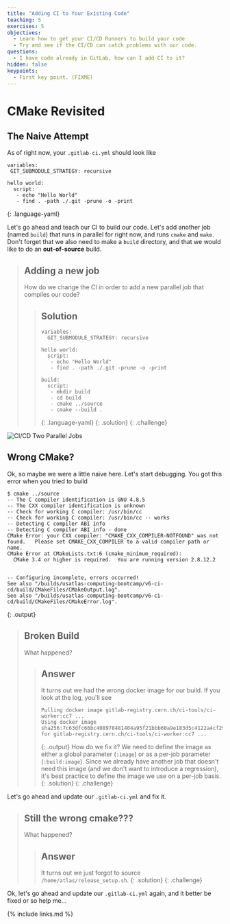 ```yaml
---
title: "Adding CI to Your Existing Code"
teaching: 5
exercises: 5
objectives:
  - Learn how to get your CI/CD Runners to build your code
  - Try and see if the CI/CD can catch problems with our code.
questions:
  - I have code already in GitLab, how can I add CI to it?
hidden: false
keypoints:
  - First key point. (FIXME)
---
```


# CMake Revisited

## The Naive Attempt

As of right now, your `.gitlab-ci.yml` should look like

~~~
variables:
 GIT_SUBMODULE_STRATEGY: recursive

hello world:
  script:
   - echo "Hello World"
   - find . -path ./.git -prune -o -print
~~~
{: .language-yaml}

Let's go ahead and teach our CI to build our code. Let's add another job (named `build`) that runs in parallel for right now, and runs `cmake` and `make`. Don't forget that we also need to make a `build` directory, and that we would like to do an **out-of-source** build.

> ## Adding a new job
>
> How do we change the CI in order to add a new parallel job that compiles our code?
>
> > ## Solution
> > ~~~
> > variables:
> >   GIT_SUBMODULE_STRATEGY: recursive
> >
> > hello world:
> >   script:
> >    - echo "Hello World"
> >    - find . -path ./.git -prune -o -print
> >
> > build:
> >   script:
> >    - mkdir build
> >    - cd build
> >    - cmake ../source
> >    - cmake --build .
> > ~~~
> > {: .language-yaml}
> {: .solution}
{: .challenge}

![CI/CD Two Parallel Jobs]({{site.baseurl}}/fig/ci-cd-two-parallel-jobs.png)

## Wrong CMake?

Ok, so maybe we were a little naive here. Let's start debugging. You got this error when you tried to build

~~~
$ cmake ../source
-- The C compiler identification is GNU 4.8.5
-- The CXX compiler identification is unknown
-- Check for working C compiler: /usr/bin/cc
-- Check for working C compiler: /usr/bin/cc -- works
-- Detecting C compiler ABI info
-- Detecting C compiler ABI info - done
CMake Error: your CXX compiler: "CMAKE_CXX_COMPILER-NOTFOUND" was not found.   Please set CMAKE_CXX_COMPILER to a valid compiler path or name.
CMake Error at CMakeLists.txt:6 (cmake_minimum_required):
  CMake 3.4 or higher is required.  You are running version 2.8.12.2


-- Configuring incomplete, errors occurred!
See also "/builds/usatlas-computing-bootcamp/v6-ci-cd/build/CMakeFiles/CMakeOutput.log".
See also "/builds/usatlas-computing-bootcamp/v6-ci-cd/build/CMakeFiles/CMakeError.log".
~~~
{: .output}

> ## Broken Build
>
> What happened?
>
> > ## Answer
> > It turns out we had the wrong docker image for our build. If you look at the log, you'll see
> > ~~~
> > Pulling docker image gitlab-registry.cern.ch/ci-tools/ci-worker:cc7 ...
> > Using docker image sha256:7c63dfc66bc408978481404a95f21bbb60a9e183d5c4122a4cf29a177d3e7375 for gitlab-registry.cern.ch/ci-tools/ci-worker:cc7 ...
> > ~~~
> > {: .output}
> > How do we fix it? We need to define the image as either a global parameter (`:image`) or as a per-job parameter (`:build:image`). Since we already have another job that doesn't need this image (and we don't want to introduce a regression), it's best practice to define the image we use on a per-job basis.
> {: .solution}
{: .challenge}

Let's go ahead and update our `.gitlab-ci.yml` and fix it.

> ## Still the wrong cmake???
>
> What happened?
>
> > ## Answer
> > It turns out we just forgot to source `/home/atlas/release_setup.sh`.
> {: .solution}
{: .challenge}

Ok, let's go ahead and update our `.gitlab-ci.yml` again, and it better be fixed or so help me...

{% include links.md %}
